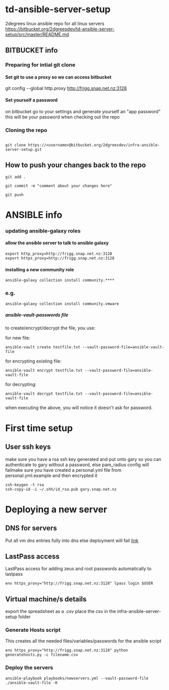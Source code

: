 # td-ansible-server-setup
2degrees linux ansible repo
for all linux servers
https://bitbucket.org/2dgreesdev/td-ansible-server-setup/src/master/README.md 

## BITBUCKET info

### Preparing for intial git clone

#### Set git to use a proxy so we can access bitbucket
git config --global http.proxy http://frigg.snap.net.nz:3128

#### Set yourself a password
on bitbucket go to your settings and generate yourself an "app password" this will be your password when checking out the repo


### Cloning the repo

```

git clone https://<username>@bitbucket.org/2dgreesdev/infra-ansible-server-setup.git

```

## How to push your changes back to the repo

```
git add .

git commit -m "comment about your changes here"

git push

```

# ANSIBLE info

### updating ansible-galaxy roles

#### allow the ansible server to talk to ansible galaxy
```
export http_proxy=http://frigg.snap.net.nz:3128
export https_proxy=http://frigg.snap.net.nz:3128
```
#### installing a new community role
```
ansible-galaxy collection install community.****
```
### e.g.
```
ansible-galaxy collection install community.vmware
```
##### ansible-vault-passwords file
to create/encrypt/decrypt the file, you use:

for new file:
```
ansible-vault create testfile.txt --vault-password-file=ansible-vault-file
```
for encrypting existing file:
```
ansible-vault encrypt testfile.txt --vault-password-file=ansible-vault-file
```
for decrypting:
```
ansible-vault decrypt testfile.txt --vault-password-file=ansible-vault-file
```
when executing the above, you will notice it doesn't ask for password.


# First time setup

## User ssh keys

make sure you have a rsa ssh key generated and put onto gary so you can authenticate to gary without a password, else pam_radius config will failmake sure you have created a personal.yml file from personal.yml.example and then encrypted it
```
ssh-keygen -t rsa
ssh-copy-id -i ~/.shh/id_rsa.pub gary.snap.net.nz
```

# Deploying a new server

## DNS for servers

Put all vm dns entries fully into dns else deployment will fail
[link](https://dnsdb.snap.net.nz)

## LastPass access

LastPass access for adding zeus and root passwords automatically to lastpass
```
env https_proxy="http://frigg.snap.net.nz:3128" lpass login $USER
```

## Virtual machine/s details
export the spreadsheet as a .csv
place the csv in the infra-ansible-server-setup folder

### Generate Hosts script

This creates all the needed files/variables/passwords for the ansible script

```
env https_proxy="http://frigg.snap.net.nz:3128" python generatehosts.py -c filename.csv
```


### Deploy the servers
```
ansible-playbook playbooks/newservers.yml --vault-password-file ./ansible-vault-file -K
```
